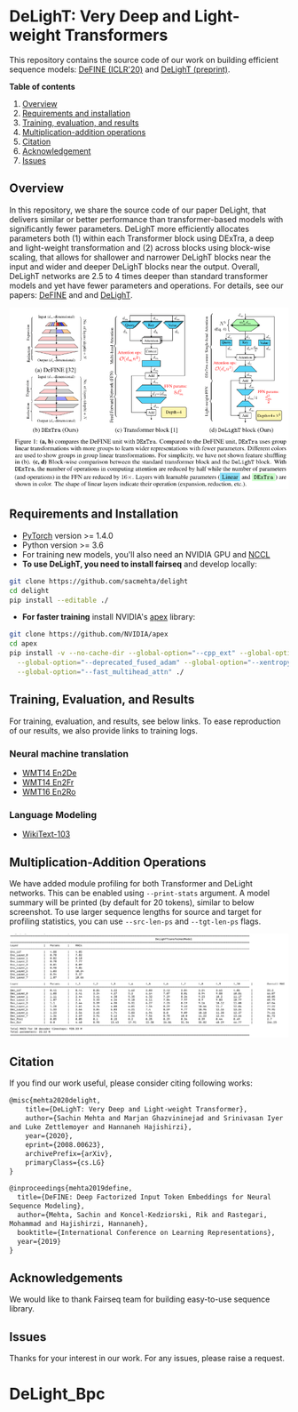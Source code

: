 # DeLighT: Very Deep and Light-weight Transformers

This repository contains the source code of our work on building efficient sequence models: [DeFINE (ICLR'20)](https://openreview.net/pdf?id=rJeXS04FPH) and [DeLighT (preprint)](https://arxiv.org/pdf/2008.00623.pdf).


**Table of contents**
 1. [Overview](#overview)
 2. [Requirements and installation](#requirements-and-installation)
 3. [Training, evaluation, and results](#training-evaluation-and-results)
 4. [Multiplication-addition operations](#multiplication-addition-operations)
 5. [Citation](#citation)
 6. [Acknowledgement](#acknowledgements)
 7. [Issues](#issues)
 

## Overview
In this repository, we share the source code of our paper DeLight, that delivers  similar or better performance than 
transformer-based models with significantly fewer parameters. DeLighT more efficiently allocates parameters both (1) 
within each Transformer block using DExTra, a deep and light-weight transformation and (2) across blocks using 
block-wise scaling, that allows for shallower and narrower DeLighT blocks near the input and wider and deeper 
DeLighT blocks near the output. Overall, DeLighT networks are 2.5 to 4 times deeper than standard transformer models 
and yet have fewer parameters and operations. For details, see our papers: [DeFINE](https://openreview.net/pdf?id=rJeXS04FPH) and 
and [DeLighT](https://arxiv.org/pdf/2008.00623.pdf).

![DeLighT unit](images/delight_unit.png)


## Requirements and Installation
* [PyTorch](http://pytorch.org/) version >= 1.4.0
* Python version >= 3.6
* For training new models, you'll also need an NVIDIA GPU and [NCCL](https://github.com/NVIDIA/nccl)
* **To use DeLighT, you need to install fairseq** and develop locally:
```bash
git clone https://github.com/sacmehta/delight
cd delight
pip install --editable ./
```
* **For faster training** install NVIDIA's [apex](https://github.com/NVIDIA/apex) library:
```bash
git clone https://github.com/NVIDIA/apex
cd apex
pip install -v --no-cache-dir --global-option="--cpp_ext" --global-option="--cuda_ext" \
  --global-option="--deprecated_fused_adam" --global-option="--xentropy" \
  --global-option="--fast_multihead_attn" ./
```

## Training, Evaluation, and Results

For training, evaluation, and results, see below links. To ease reproduction of our results, we also provide links to training logs.

### Neural machine translation

* [WMT14 En2De](readme_files/nmt/wmt14_en2de.md) 
* [WMT14 En2Fr](readme_files/nmt/wmt14_en2fr.md)
* [WMT16 En2Ro](readme_files/nmt/wmt16_en2ro.md)


### Language Modeling

* [WikiText-103](readme_files/lm/wikitext103.md)

## Multiplication-Addition Operations

We have added module profiling for both Transformer and DeLight networks. This can be enabled using `--print-stats` argument. A model summary will be printed (by default for 20 tokens), similar to below screenshot. 
 To use larger sequence lengths for source and target for profiling statistics, you can use `--src-len-ps` and `--tgt-len-ps` flags.

![Model statistics](images/model_summary.png)


## Citation
If you find our work useful, please consider citing following works:

``` 
@misc{mehta2020delight,
    title={DeLighT: Very Deep and Light-weight Transformer},
    author={Sachin Mehta and Marjan Ghazvininejad and Srinivasan Iyer and Luke Zettlemoyer and Hannaneh Hajishirzi},
    year={2020},
    eprint={2008.00623},
    archivePrefix={arXiv},
    primaryClass={cs.LG}
}
```

``` 
@inproceedings{mehta2019define,
  title={DeFINE: Deep Factorized Input Token Embeddings for Neural Sequence Modeling},
  author={Mehta, Sachin and Koncel-Kedziorski, Rik and Rastegari, Mohammad and Hajishirzi, Hannaneh},
  booktitle={International Conference on Learning Representations},
  year={2019}
}
```

## Acknowledgements

We would like to thank Fairseq team for building easy-to-use sequence library.

## Issues
Thanks for your interest in our work. For any issues, please raise a request.  
# DeLight_Bpc
